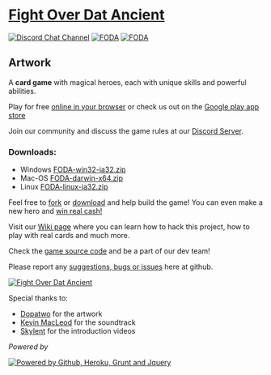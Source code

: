 # [Fight Over Dat Ancient][1]

[![Discord Chat Channel](https://raw.githubusercontent.com/rafaelcastrocouto/dotacard/artwork/img/discord.png)][2]
  [![FODA](https://raw.githubusercontent.com/rafaelcastrocouto/dotacard/artwork/img/campaign/ico_rosh.png)][1]  [![FODA](https://raw.githubusercontent.com/rafaelcastrocouto/dotacard/artwork/img/ratingsymbol_e10.png)][8]

## Artwork

A **card game** with magical heroes, each with unique skills and powerful abilities.

Play for free [online in your browser][1] or check us out on the [Google play app store][10]

Join our community and discuss the game rules at our [Discord Server][2]. 

### Downloads:

 - Windows [FODA-win32-ia32.zip](https://www.dropbox.com/s/kabww6pleqm7a1j/FODA-win32-ia32.zip?dl=0)
 - Mac-OS [FODA-darwin-x64.zip](https://www.dropbox.com/s/b8k8yic4pykhtvy/FODA-darwin-x64.zip?dl=0)
 - Linux [FODA-linux-ia32.zip](https://www.dropbox.com/s/nzn21x1x20kbv2m/FODA-linux-ia32.zip?dl=0)

Feel free to [fork][3] or [download][4] and help build the game! You can even make a new hero and [win real cash!][5]

Visit our [Wiki page][7] where you can learn how to hack this project, how to play with real cards and much more.

Check the [game source code](https://github.com/rafaelcastrocouto/foda) and be a part of our dev team!

Please report any [suggestions, bugs or issues][7] here at github.

[![Fight Over Dat Ancient](https://raw.githubusercontent.com/rafaelcastrocouto/dotacard/artwork/img/banner.jpg)][1]

Special thanks to:

 - [Dopatwo](https://www.youtube.com/user/dopatwo) for the artwork 
 - [Kevin MacLeod](https://www.youtube.com/user/kmmusic) for the soundtrack
 - [Skylent](https://www.youtube.com/user/SkylentGames) for the introduction videos

*Powered by*

[![Powered by Github, Heroku, Grunt and Jquery](https://raw.githubusercontent.com/rafaelcastrocouto/dotacard/artwork/img/poweredby-banner.jpg)][1]

[1]: https://foda-app.herokuapp.com/

[2]: https://discord.gg/FvTDss3

[3]: https://github.com/rafaelcastrocouto/foda/fork

[4]: https://github.com/rafaelcastrocouto/foda/archive/master.zip

[5]: https://github.com/rafaelcastrocouto/dotacard/wiki/How-to-develop-a-new-hero

[6]: https://github.com/rafaelcastrocouto/dotacard/wiki

[7]: https://github.com/rafaelcastrocouto/foda/issues/new

[8]: http://www.esrb.org/ratings/ratings_guide.aspx#rating_categories

[9]: https://github.com/rafaelcastrocouto/dotacard/wiki/How-to-setup-a-local-server

[10]: https://play.google.com/store/apps/details?id=fodaapp.herokuapp.com.foda


